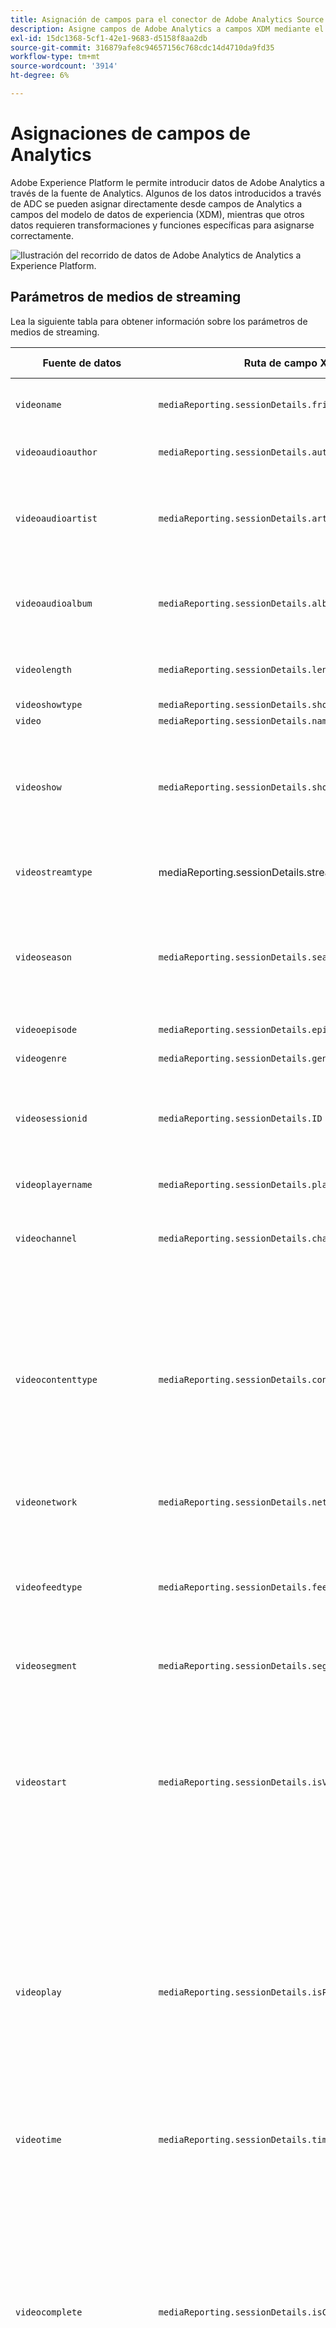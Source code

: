 ```yaml
---
title: Asignación de campos para el conector de Adobe Analytics Source
description: Asigne campos de Adobe Analytics a campos XDM mediante el conector de Source de Analytics.
exl-id: 15dc1368-5cf1-42e1-9683-d5158f8aa2db
source-git-commit: 316879afe8c94657156c768cdc14d4710da9fd35
workflow-type: tm+mt
source-wordcount: '3914'
ht-degree: 6%

---
```


# Asignaciones de campos de Analytics

Adobe Experience Platform le permite introducir datos de Adobe Analytics a través de la fuente de Analytics. Algunos de los datos introducidos a través de ADC se pueden asignar directamente desde campos de Analytics a campos del modelo de datos de experiencia (XDM), mientras que otros datos requieren transformaciones y funciones específicas para asignarse correctamente.

![Ilustración del recorrido de datos de Adobe Analytics de Analytics a Experience Platform.](../images/analytics-data-experience-platform.png)

## Parámetros de medios de streaming

Lea la siguiente tabla para obtener información sobre los parámetros de medios de streaming.

| Fuente de datos | Ruta de campo XDM | Tipo de datos | Descripción |
| --- | --- | --- | --- |
| `videoname` | `mediaReporting.sessionDetails.friendlyName` | cadena | El nombre descriptivo (en lenguaje natural) del vídeo. |
| `videoaudioauthor` | `mediaReporting.sessionDetails.author` | cadena | Nombre del autor de los medios. |
| `videoaudioartist` | `mediaReporting.sessionDetails.artist` | cadena | El nombre del artista del álbum o del grupo que realiza la grabación musical o el vídeo. |
| `videoaudioalbum` | `mediaReporting.sessionDetails.album` | cadena | El nombre del álbum al que pertenece el vídeo o la grabación musical. |
| `videolength` | `mediaReporting.sessionDetails.length ` | entero | Duración o tiempo de ejecución del vídeo. |
| `videoshowtype` | `mediaReporting.sessionDetails.showType` | cadena |
| `video` | `mediaReporting.sessionDetails.name` | cadena | El ID del vídeo. |
| `videoshow` | `mediaReporting.sessionDetails.show` | cadena | El nombre del programa o serie. El nombre del programa o serie solo es necesario si el programa forma parte de una serie. |
| `videostreamtype` | mediaReporting.sessionDetails.streamType | cadena | El tipo de medios de streaming, como &quot;vídeo&quot; o &quot;audio&quot;. |
| `videoseason` | `mediaReporting.sessionDetails.season` | cadena | Número de temporada al que pertenece el programa. Este valor solo es necesario si el programa forma parte de una serie. |
| `videoepisode` | `mediaReporting.sessionDetails.episode` | cadena | El número del episodio. |
| `videogenre` | `mediaReporting.sessionDetails.genreList[]` | cadena[] | El género del vídeo. |
| `videosessionid` | `mediaReporting.sessionDetails.ID` | cadena | Identificador de una instancia de un flujo de contenido único para una reproducción individual. |
| `videoplayername` | `mediaReporting.sessionDetails.playerName ` | cadena | Nombre del reproductor de vídeo. |
| `videochannel` | `mediaReporting.sessionDetails.channel` | cadena | Canal de distribución desde el que se reprodujo el contenido. |
| `videocontenttype` | `mediaReporting.sessionDetails.contentType` | cadena | El tipo de envío de flujo utilizado para el contenido. Se establece automáticamente como &quot;Vídeo&quot; para todas las vistas de vídeo. Los valores recomendados incluyen: VOD, Live, Lineal, UGC, DVOD, Radio, Podcast, Audiobook y Canción. |
| `videonetwork` | `mediaReporting.sessionDetails.network` | cadena | El nombre de la red o del canal. |
| `videofeedtype` | `mediaReporting.sessionDetails.feed` | cadena | El tipo de fuente. Esto puede representar datos reales relacionados con la fuente, como &quot;East HD&quot; o &quot;SD&quot;, o el origen de la fuente, como una dirección URL. |
| `videosegment` | `mediaReporting.sessionDetails.segment` | cadena |
| `videostart` | `mediaReporting.sessionDetails.isViewed` | Booleano | Un valor booleano que indica si el vídeo se ha iniciado o no. Esto ocurre una vez que el usuario selecciona el botón de reproducción y contará incluso si hay anuncios previos a la emisión, almacenamiento en búfer, errores, etc. |
| `videoplay` | `mediaReporting.sessionDetails.isPlayed` | Booleano | Un valor booleano que indica si se ha iniciado el primer fotograma del contenido. Si el usuario lo cierra durante cualquier tiempo de almacenamiento en búfer o de anuncios, el &quot;inicio del contenido&quot; no se calificaría. |
| `videotime` | `mediaReporting.sessionDetails.timePlayed` | entero | Duración (en segundos) de todos los eventos de `type=PLAY` en el contenido principal. |
| `videocomplete` | `mediaReporting.sessionDetails.isCompleted` | Booleano | Un valor booleano que indica si un recurso de medios cronometrados se vio hasta su finalización. Este valor no significa necesariamente que el visualizador haya visto todo el vídeo, ya que este valor no tiene en cuenta que el visualizador pueda saltarse algunas partes. |
| `videototaltime` | `mediaReporting.sessionDetails.totalTimePlayed` | entero | Cantidad total de tiempo que un usuario dedica a un recurso de medios cronometrados específico, incluido el tiempo viendo anuncios. |
| `videouniquetimeplayed` | `mediaReporting.sessionDetails.uniqueTimePlayed` | entero | La suma de los intervalos únicos vistos por un usuario en un recurso de medios cronometrados. En otras palabras, la duración de los intervalos de reproducción vistos varias veces solo se cuenta una vez. |
| `videoaverageminuteaudience` | `mediaReporting.sessionDetails.averageMinuteAudience` | número | El tiempo promedio invertido en contenido para un elemento de medios específico. En otras palabras, el tiempo total invertido en contenido dividido por la duración de todas las sesiones de reproducción. |
| `videoprogress10` | `mediaReporting.sessionDetails.hasProgress10` | Booleano | Un valor booleano que indica si el cabezal de reproducción de un vídeo determinado ha superado el marcador del 10 % de la duración total del vídeo. El marcador se cuenta solo una vez, incluso hacia atrás. Si se salta hacia adelante, los marcadores omitidos no se cuentan. |
| `videoprogress25` | `mediaReporting.sessionDetails.hasProgress25` | Booleano | Un valor booleano que indica si el cabezal de reproducción de un vídeo determinado ha superado el marcador del 25 % de la duración total del vídeo. El marcador se cuenta solo una vez, incluso hacia atrás. Si se salta hacia adelante, los marcadores omitidos no se cuentan. |
| `videoprogress50` | `mediaReporting.sessionDetails.hasProgress50` | Booleano | Un valor booleano que indica si el cabezal de reproducción de un vídeo determinado ha superado el marcador del 50 % de la duración total del vídeo. El marcador se cuenta solo una vez, incluso hacia atrás. Si se salta hacia adelante, los marcadores omitidos no se cuentan. |
| `videoprogress75` | `mediaReporting.sessionDetails.hasProgress75` | Booleano | Un valor booleano que indica si el cabezal de reproducción de un vídeo determinado ha superado el marcador del 75 % de la duración total del vídeo. El marcador se cuenta solo una vez, incluso hacia atrás. Si se salta hacia adelante, los marcadores omitidos no se cuentan. |
| `videoprogress95` | `mediaReporting.sessionDetails.hasProgress95` | Booleano | Un valor booleano que indica si el cabezal de reproducción de un vídeo determinado ha superado el marcador del 95 % de la duración total del vídeo. El marcador se cuenta solo una vez, incluso hacia atrás. Si se salta hacia adelante, los marcadores omitidos no se cuentan. |
| `videopause` | `mediaReporting.sessionDetails.hasPauseImpactedStreams` | Booleano | Un valor booleano que indica si se produjeron una o más pausas durante la reproducción de un solo elemento de medios. |
| `videopausecount` | `mediaReporting.sessionDetails.pauseCount` | entero | El número de periodos de detención que se produjeron durante la reproducción. |
| `videopausetime` | `mediaReporting.sessionDetails.pauseTime` | entero | La duración total (en segundos) durante la cual un usuario pausó la reproducción. |
| `videomvpd` | `mediaReporting.sessionDetails.mvpd` | cadena | Identificador de MVPD proporcionado mediante autenticación de Adobe. |
| `videoauthorized` | `mediaReporting.sessionDetails.authorized` | cadena | Define que el usuario ha sido autorizado mediante la autenticación de Adobe. |
| `videodaypart` | `mediaReporting.sessionDetails.dayPart` | Define la hora del día a la que se emitió o reprodujo el contenido. |
| `videoresume` | `mediaReporting.sessionDetails.hasResume` | Booleano | Valor booleano que marca cada reproducción que se reanudó después de más de 30 minutos de búfer, pausa o bloqueo. |
| `videosegmentviews` | `mediaReporting.sessionDetails.hasSegmentView` | Booleano | Un valor booleano que indica que se ha visto al menos un fotograma. Este fotograma no tiene por qué ser el primero. |
| `videoaudiolabel` | `mediaReporting.sessionDetails.label` | cadena | El nombre de la discográfica. |
| `videoaudiostation` | `mediaReporting.sessionDetails.station` | cadena | La emisora de radio o el nombre en el que se reproduce el audio. |
| `videoaudiopublisher` | `mediaReporting.sessionDetails.publisher` | cadena | Nombre del editor del contenido de audio. |
| `videosecondssincelastcall` | `mediaReporting.sessionDetails.secondsSinceLastCall` | número | Indica la cantidad de tiempo (en segundos) que transcurrió entre la última interacción conocida de un usuario y el momento en que se cerró la sesión. |
| `videoadload` | `mediaReporting.sessionDetails.adLoad` | cadena | El tipo de anuncio cargado según lo definido por su propia representación interna. |

{style="table-layout:auto"}

## Parámetros de Advertising

Lea la siguiente tabla para obtener información sobre los parámetros publicitarios.

| Fuente de datos | Ruta de campo XDM | Tipo de datos | Descripción |
| --- | --- | --- | --- |
| `videoad` | `mediaReporting.advertisingDetails.name` | cadena | El nombre del anuncio. En los informes, &quot;Nombre del anuncio&quot; es la clasificación y &quot;Nombre del anuncio (variable)&quot; es la eVar. |
| `videoadinpod` | `mediaReporting.advertisingDetails.podPosition` | entero | El índice del anuncio dentro del inicio del anuncio principal. Por ejemplo, el primer anuncio tiene el índice 0 y el segundo tiene el índice 1. |
| `videoadlength` | `mediaReporting.advertisingDetails.length` | entero | Duración del anuncio de vídeo, medida en segundos. |
| `videoadplayername` | `mediaReporting.advertisingDetails.playerName` | cadena | Nombre del reproductor utilizado para reproducir el anuncio. |
| `videoadpod` | `mediaReporting.advertisingPodDetails.ID` | cadena | El ID de la pausa publicitaria. |
| `videoadname` | `mediaReporting.advertisingDetails.friendlyName` | cadena | El nombre descriptivo (en lenguaje natural) de la pausa publicitaria. |
| `videoadadvertiser` | `mediaReporting.advertisingDetails.advertiser` | cadena | La compañía o marca cuyo producto aparece en el anuncio. |
| `videoadcampaign` | `mediaReporting.advertisingDetails.campaignID` | cadena | El ID de la campaña de publicidad. |
| `videoadstart` | `mediaReporting.advertisingDetails.isStarted` | Booleano | Un valor booleano que indica si el anuncio se ha iniciado o no. |
| `videoadcomplete` | `mediaReporting.advertisingDetails.isCompleted` | Booleano | Un valor booleano que indica si el objeto se ha completado o no. |
| `videoadtime` | `mediaReporting.advertisingDetails.timePlayed` | entero | Cantidad total de tiempo, en segundos, que se emplea para ver el anuncio. |

{style="table-layout:auto"}

## Parámetros de capítulo

Lea la siguiente tabla para obtener información sobre los parámetros del capítulo.

| Fuente de datos | Ruta de campo XDM | Tipo de datos | Descripción |
| --- | --- | --- | --- |
| `videochapter` | `mediaReporting.chapterDetails.ID` | cadena | El ID del capítulo generado automáticamente. |
| `videochapterstart` | `mediaReporting.chapterDetails.isStarted` | Booleano | Un valor booleano que indica si el capítulo se ha iniciado o no. |
| `videochaptercomplete` | `mediaReporting.chapterDetails.isCompleted` | Booleano | Un valor booleano que indica si el capítulo se ha completado o no. |
| `videochaptertime` | `mediaReporting.chapterDetails.timePlayed` | entero | El tiempo, medido en segundos, empleado en el capítulo. |

{style="table-layout:auto"}

## Parámetros de estado del reproductor

Lea la siguiente tabla para obtener información sobre los parámetros de estado del reproductor.

| Fuente de datos | Ruta de campo XDM | Tipo de datos | Descripción |
| --- | --- | --- | --- |
| `videostatefullscreen` | `mediaReporting.states[].isSet` | Booleano | Un valor booleano que indica si el estado del vídeo está configurado o no en pantalla completa. |
| `videostatefullscreencount` | `mediaReporting.states[].count` | entero | El número de veces que se estableció un estado de vídeo en pantalla completa. |
| `videostatefullscreentime` | `mediaReporting.states[].time` | entero | Duración total de cuando el estado del vídeo se estableció en pantalla completa. |
| `videostateclosedcaptioning` | `mediaReporting.states[].isSet` | Booleano | Un valor booleano que indica si están habilitados o no los subtítulos. |
| `videostateclosedcaptioningcount` | `mediaReporting.states[].count` | entero | La cantidad de veces que se habilitaron los subtítulos. |
| `videostateclosedcaptioningtime` | `mediaReporting.states[].time` | entero | Duración total de cuando se habilitaron los subtítulos. |
| `videostatemute` | `mediaReporting.states[].isSet` | Booleano | Un valor booleano que indica si el estado del vídeo se estableció en silencio o no. |
| `videostatemutecount` | `mediaReporting.states[].count` | entero | El número de veces que se silenció un vídeo. |
| `videostatemutetime` | `mediaReporting.states[].time` | entero | Duración total del vídeo en silencio. |
| `videostatepictureinpicture` | `mediaReporting.states[].isSet` | Booleano | Un valor booleano que indica si está habilitado o no el modo imagen en imagen. |
| `videostatepictureinpicturecount` | `mediaReporting.states[].count` | entero | La cantidad de veces que está habilitado el modo imagen en imagen. |
| `videostatepictureinpicturetime` | `mediaReporting.states[].time` | entero | Duración total de la activación del modo imagen en imagen. |
| `videostateinfocus` | `mediaReporting.states[].isSet` | Booleano | Un valor booleano que indica si el modo enfocado está habilitado o no |
| `videostateinfocuscount` | `mediaReporting.states[].count` | entero | La cantidad de veces que se habilitó el modo de imagen en pantalla. |
| `videostateinfocustime` | `mediaReporting.states[].time` | entero | Duración total de cuando se habilitó el modo de enfoque. |

{style="table-layout:auto"}

## Parámetros de calidad

Lea la siguiente tabla para obtener información sobre los parámetros de calidad.

| Fuente de datos | Ruta de campo XDM | Tipo de datos | Descripción |
| --- | --- | --- | --- |
| `videoqoebitrateaverage` | `mediaReporting.qoeDataDetails.bitrateAverage` | número | Velocidad de bits media (en kbps, total). Esta métrica se calcula como una media ponderada de todos los valores de velocidad de bits relacionados con la duración de reproducción que se dan durante una sesión de reproducción. |
| `videoqoebitratechange` | `mediaReporting.qoeDataDetails.hasBitrateChangeImpactedStreams` | Booleano | Un valor booleano que indica el número de flujos en los que se produjeron cambios en la velocidad de bits. Esta métrica se define como verdadera solo si tuvo lugar al menos un cambio en la velocidad de bits durante una sesión de reproducción. |
| `videoqoebitratechangecountevar` | `mediaReporting.qoeDataDetails.bitrateChangeCount` | entero |
| `videoqoebitrateaverageevar` | `mediaReporting.qoeDataDetails.bitrateAverageBucket` | cadena | El número de cambios de velocidad de bits. Este valor se calcula como una suma de todos los eventos de cambio de velocidad de bits que se producen durante una sesión de reproducción. |
| `videoqoetimetostartevar` | `mediaReporting.qoeDataDetails.timeToStart` | entero | Duración, medida en segundos, que transcurrió entre la carga y el inicio del vídeo. |
| `videoqoedroppedframes` | `mediaReporting.qoeDataDetails.hasDroppedFrameImpactedStreams` | Booleano | Un valor booleano que indica el número de flujos en los que se perdieron fotogramas. Esta métrica se define como &quot;true&quot; solo si se perdió al menos un fotograma durante una sesión de reproducción. |
| `videoqoedroppedframecountevar` | `mediaReporting.qoeDataDetails.droppedFrames` | entero | El número de fotogramas descartados durante la reproducción del contenido principal. |
| `videoqoebuffercountevar` | `mediaReporting.qoeDataDetails.bufferCount` | entero | Número de eventos de búfer. Esta métrica se calcula como un recuento de los diferentes estados del búfer que se produjeron durante una sesión de reproducción. Es la cantidad de veces que el reproductor entra en estado de búfer desde otros estados, como reproducción o pausa. |
| `videoqoebuffertimeevar` | `mediaReporting.qoeDataDetails.bufferTime` | entero | Cantidad total de tiempo, medido en segundos, que se dedica al almacenamiento en búfer. Este valor se calcula como una suma de todas las duraciones de eventos de búfer que se produjeron durante una sesión de reproducción. |
| `videoqoebuffer` | `mediaReporting.qoeDataDetails.hasBufferImpactedStreams` | Booleano | Un valor booleano que indica el número de flujos afectados por el almacenamiento en búfer. Esta métrica se define como verdadera solo si tuvo lugar al menos un evento de búfer durante una sesión de reproducción. |
| `videoqoeerror` | `mediaReporting.qoeDataDetails.hasErrorImpactedStreams` | Booleano | Un valor booleano que indica el número de flujos en los que se produjo un evento de error. Por ejemplo, si se llamó a trackError durante la sesión de reproducción y se generó una llamada de latido type=error. Esta métrica se define como verdadera solo si tuvo lugar al menos un error durante la reproducción. |
| `videoerrorcountevar` | `mediaReporting.qoeDataDetails.errorCount` | entero | El número de errores que se produjeron. Este valor se calcula como una suma de todos los eventos de error que se produjeron durante una sesión de reproducción. |
| `videoqoeplayersdkerrors` | `mediaReporting.qoeDataDetails.playerSdkErrors` | matriz de cadena | ID de error únicos generados por el SDK del reproductor. Debe proporcionar los códigos de error o los ID en el momento de la implementación mediante las API de error proporcionadas. |
| `videoqoeextneralerrors` | `mediaReporting.qoeDataDetails.externalErrors` | matriz de cadena | Los ID de error únicos de cualquier fuente externa, como errores de CDN. Debe proporcionar los códigos de error o los ID en el momento de la implementación mediante las API de error proporcionadas. |
| `videoqoedropbeforestart` | `mediaReporting.qoeDataDetails.isDroppedBeforeStart` | Booleano | ID de error únicos generados por Media SDK durante la reproducción. |

{style="table-layout:auto"}

## Campos obsoletos

Lea esta sección para obtener información sobre los campos de asignación de Analytics obsoletos.

### Campos de asignación directa

+++Seleccione esta opción para ver una tabla de campos de asignación directa obsoletos

| Fuente de datos | Campo XDM | Tipo de XDM | Descripción |
| --- | --- | --- | --- |
| `m_evar1`<br/>`[...]`<br/>`m_evar250` | `_experience.analytics.customDimensions.`<br/>`eVars.eVar1`<br/>`[...]`<br/>`_experience.analytics.customDimensions.`<br/>`eVars.eVar250` | cadena | eVars de Analytics personalizadas. Cada organización puede utilizar eVars de forma diferente. |
| `m_prop1`<br/>`[...]`<br/>`m_prop75` | `_experience.analytics.customDimensions.`<br/>`props.prop1`<br/>`[...]`<br/>`_experience.analytics.customDimensions.`<br/>`props.prop75` | cadena | Propiedades personalizadas de Analytics. Cada organización puede utilizar props de forma diferente. |
| `m_browser` | `_experience.analytics.environment.`<br/>`browserID` | entero | El ID de número del explorador. |
| `m_browser_height` | `environment.browserDetails.viewportHeight` | entero | Altura del explorador, en píxeles. |
| `m_browser_width` | `environment.browserDetails.viewportWidth` | entero | Anchura del explorador, en píxeles. |
| `m_campaign` | `marketing.trackingCode` | cadena | La variable utilizada en la dimensión Código de seguimiento. |
| `m_channel` | `web.webPageDetails.siteSection` | cadena | La variable utilizada en la dimensión Secciones del sitio. |
| `m_domain` | `environment.domain` | cadena | La variable utilizada en la dimensión Dominio. Se basa en el proveedor de servicios de Internet (ISP) del usuario. |
| `m_geo_city` | `placeContext.geo.city` | cadena | El nombre de la ciudad de la visita. Se basa en la dirección IP de la visita. |
| `m_geo_dma` | `placeContext.geo.dmaID` | entero | El ID numérico del área demográfica de la visita. Se basa en la dirección IP de la visita. |
| `m_geo_region` | `placeContext.geo.stateProvince` | cadena | El nombre del estado o la región de la visita. Se basa en la dirección IP de la visita. |
| `m_geo_zip` | `placeContext.geo.postalCode` | cadena | El código postal de la visita. Se basa en la dirección IP de la visita. |
| `m_keywords` | `search.keywords` | cadena | La variable utilizada en la dimensión Palabra clave. |
| `m_os` | `_experience.analytics.environment.`<br/>`operatingSystemID` | entero | ID numérica que representa el sistema operativo del visitante. Se basa en la columna user_agent. |
| `m_page_url` | `web.webPageDetails.URL` | cadena | La URL de la visita individual a la página. |
| `m_pagename` | `web.webPageDetails.pageViews.value` | cadena | Es igual a 1 en visitas que tienen un nombre de página. Esto es similar a la métrica Vistas de página de Adobe Analytics. |
| `m_referrer` | `web.webReferrer.URL` | cadena | Dirección URL de la página anterior. |
| `m_search_page_num` | `search.pageDepth` | entero | Lo utiliza la dimensión Rango de todas las páginas de búsqueda. Indica en qué página de resultados de búsqueda apareció su sitio antes de que el usuario hiciera clic para acceder a su sitio. |
| `m_state` | `_experience.analytics.customDimensions.`<br/>`stateProvince` | cadena | Variable de estado. |
| `m_user_server` | `web.webPageDetails.server` | cadena | Variable utilizada en la dimensión Servidor. |
| `m_zip` | `_experience.analytics.customDimensions.`<br/>`postalCode` | cadena | Variable utilizada para rellenar la dimensión Código postal. |
| `accept_language` | `environment.browserDetails.acceptLanguage` | cadena | Enumera todos los idiomas aceptados, tal como se indica en la cabecera Accept-Language-HTTP. |
| `homepage` | `web.webPageDetails.isHomePage` | Booleano | Ya no se utiliza. Se indica si la dirección URL actual es la página principal del explorador. |
| `ipv6` | `environment.ipV6` | cadena |
| `j_jscript` | `environment.browserDetails.javaScriptVersion` | cadena | La versión de JavaScript admitida por el explorador. |
| `user_agent` | `environment.browserDetails.userAgent` | cadena | La cadena del agente de usuario enviada en el encabezado HTTP. |
| `mobileappid` | `application.name` | cadena | El id. de la aplicación móvil, almacenado en el siguiente formato: `[AppName][BundleVersion]`. |
| `mobiledevice` | `device.model` | cadena | Nombre del dispositivo móvil. En iOS, se almacena como una cadena de 2 dígitos separados por comas. El primer número representa la generación del dispositivo y el segundo número representa la familia del dispositivo. |
| `pointofinterest` | `placeContext.POIinteraction.POIDetail.`<br/>`name` | cadena | Utilizado por Mobile Services. Representa el punto de interés. |
| `pointofinterestdistance` | `placeContext.POIinteraction.POIDetail.`<br/>`geoInteractionDetails.distanceToCenter` | número | Utilizado por Mobile Services. Representa la distancia del punto de interés. |
| `mobileplaceaccuracy` | `placeContext.POIinteraction.POIDetail.`<br/>`geoInteractionDetails.deviceGeoAccuracy` | número | Recopilado desde la variable de datos de contexto a.loc.acc. Indica la precisión del GPS en metros en el momento de la recogida. |
| `mobileplacecategory` | `placeContext.POIinteraction.POIDetail.`<br/>`category` | cadena | Recopilado desde la variable de datos de contexto a.loc.category. Describe la categoría de un lugar específico. |
| `mobileplaceid` | `placeContext.POIinteraction.POIDetail.`<br/>`POIID` | cadena | Recopilado desde la variable de datos de contexto a.loc.id. Identificador de un punto de interés determinado. |
| `videoadpod` | `advertising.adAssetViewDetails.adBreak._id` | cadena | |
| `mobilebeaconmajor` | `placeContext.POIinteraction.POIDetail.`<br/>`beaconInteractionDetails.beaconMajor` | número | Señalización principal de Mobile Services. |
| `mobilebeaconminor` | `placeContext.POIinteraction.POIDetail.`<br/>`beaconInteractionDetails.beaconMinor` | número | Señalización menor de Mobile Services. |
| `mobilebeaconuuid` | `placeContext.POIinteraction.POIDetail.`<br/>`beaconInteractionDetails.proximityUUID` | cadena | UUID de señalización de Mobile Services. |
| `mobileinstalls` | `application.firstLaunches` | Objeto | Se activa la primera vez que se ejecuta después de la instalación o reinstalación | {id (cadena), value (número)} |
| `mobileupgrades` | `application.upgrades` | Objeto | Notifica el número de actualizaciones de aplicaciones. Los déclencheur se ejecutan por primera vez después de la actualización o cada vez que cambia el número de versión. | {id (cadena), value (número)} |
| `mobilelaunches` | `application.launches` | Objeto | El número de veces que se ha iniciado la aplicación. | {id (cadena), value (número)} |
| `mobilecrashes` | `application.crashes` | Objeto |  | {id (cadena), value (número)} |
| `mobilemessageclicks` | `directMarketing.clicks` | Objeto |  | {id (cadena), value (número)} |
| `mobileplaceentry` | `placeContext.POIinteraction.poiEntries` | Objeto | | {id (cadena), value (número)} |
| `mobileplaceexit` | `placeContext.POIinteraction.poiExits` | Objeto | | {id (cadena), value (número)} |
| `videoqoetimetostart` | `media.mediaTimed.primaryAssetViewDetails.`<br/>`qoe.timeToStart` | Objeto | Hora de inicio de la calidad de vídeo. | {id (cadena), value (número)} |
| `videoqoedropbeforestart` | `media.mediaTimed.dropBeforeStarts` | Objeto | | {id (cadena), value (número)} |
| `videoqoebuffercount` | `media.mediaTimed.primaryAssetViewDetails.`<br/>`qoe.buffers` | Objeto | Recuento de búfer de calidad de vídeo | {id (cadena), value (número)} |
| `videoqoebuffertime` | `media.mediaTimed.primaryAssetViewDetails.`<br/>`qoe.bufferTime` | Objeto | Tiempo de búfer de calidad de vídeo | {id (cadena), value (número)} |
| `videoqoebitratechangecount` | `media.mediaTimed.primaryAssetViewDetails.`<br/>`qoe.bitrateChanges` | Objeto | Recuento de cambios de calidad de vídeo | {id (cadena), value (número)} |
| `videoqoebitrateaverage` | `media.mediaTimed.primaryAssetViewDetails.`<br/>`qoe.bitrateAverage` | Objeto | Velocidad de bits promedio de calidad de vídeo | {id (cadena), value (número)} |
| `videoqoeerrorcount` | `media.mediaTimed.primaryAssetViewDetails.`<br/>`qoe.errors` | Objeto | Recuento de errores de calidad de vídeo | {id (cadena), value (número)} |
| `videoqoedroppedframecount` | `media.mediaTimed.primaryAssetViewDetails.`<br/>`qoe.droppedFrames` | Objeto | | {id (cadena), value (número)} |

{style="table-layout:auto"}

+++

## Campos de asignación generados

Los campos seleccionados procedentes de ADC deben transformarse, lo que requiere que la lógica más allá de una copia directa de Adobe Analytics se genere en XDM.

+++Seleccione para ver una tabla de campos de asignación generados en desuso

| Fuente de datos | Campo XDM | Tipo de XDM | Descripción |
| --- | --- | --- | --- |
| `m_prop1`<br/>`[...]`<br/>`m_prop75` | `_experience.analytics.customDimensions`<br/>`.listprops.prop1`<br/>`[...]`<br/>`_experience.analytics.customDimensions.`<br/>`listprops.prop75` | Objeto | Propiedades personalizadas de Analytics, configuradas para ser props de lista. Contiene una lista delimitada de valores. | {} |
| `m_hier1`<br/>`[...]`<br/>`m_hier5` | `_experience.analytics.customDimensions.`<br/>`hierarchies.hier1`<br/>`[...]`<br/>`_experience.analytics.customDimensions.`<br/>`hierarchies.hier5` | Objeto | Utilizado por variables de jerarquía. Contiene una lista delimitada de valores. | {values (array), delimiter (string)} |
| `m_mvvar1`<br/>`[...]`<br/>`m_mvvar3` | `_experience.analytics.customDimensions.`<br/>`lists.list1.list[]`<br/>`[...]`<br/>`_experience.analytics.customDimensions.`<br/>`lists.list3.list[]` | matriz | Variables de lista personalizadas de Analytics. Contiene una lista delimitada de valores. | {value (string), key (string)} |
| `m_color` | `device.colorDepth` | entero | El ID de profundidad de color, que se basa en el valor de la columna c_color. |
| `m_cookies` | `environment.browserDetails.cookiesEnabled` | Booleano | Variable utilizada en la dimensión Compatibilidad con cookies. |
| `m_event_list` | `commerce.purchases`,<br/>`commerce.productViews`,<br/>`commerce.productListOpens`,<br/>`commerce.checkouts`,<br/>`commerce.productListAdds`,<br/>`commerce.productListRemovals`,<br/>`commerce.productListViews` | Objeto | Eventos de comercio estándar activados en la visita. | {id (cadena), value (número)} |
| `m_event_list` | `_experience.analytics.event1to100.event1`<br/>`[...]`<br/>`_experience.analytics.event901to1000.event1000` | Objeto | Eventos personalizados activados en la visita. | {id (objeto), value (objeto)} |
| `m_geo_country` | `placeContext.geo.countryCode` | cadena | Abreviatura del país del que provino la visita basada en la dirección IP. |
| `m_geo_latitude` | `placeContext.geo._schema.latitude` | número | |
| `m_geo_longitude` | `placeContext.geo._schema.longitude` | número | |
| `m_java_enabled` | `environment.browserDetails.javaEnabled` | Booleano | Un indicador que indica si Java™ está habilitado. |
| `m_latitude` | `placeContext.geo._schema.latitude` | número | |
| `m_longitude` | `placeContext.geo._schema.longitude` | número | |
| `m_page_event_var1` | `web.webInteraction.URL` | cadena | Variable que solo se utiliza en las solicitudes de imagen de seguimiento de vínculos. Esta variable contiene la dirección URL del vínculo de descarga, de salida o personalizado en el que se hizo clic. |
| `m_page_event_var2` | `web.webInteraction.name` | cadena | Variable que solo se utiliza en las solicitudes de imagen de seguimiento de vínculos. Muestra el nombre personalizado del vínculo, si se especifica. |
| `m_page_type` | `web.webPageDetails.isErrorPage` | Booleano | Variable que se utiliza para rellenar la dimensión Páginas no encontradas. Esta variable debe estar vacía o debe contener &quot;ErrorPage&quot;. |
| `m_pagename_no_url` | `web.webPageDetails.name` | número | El nombre de la página (si está configurado). Si no se especifica ninguna página, este valor se deja vacío. |
| `m_paid_search` | `search.isPaid` | Booleano | Un indicador que se establece si la visita coincide con la detección de búsquedas de pago. |
| `m_product_list` | `productListItems[].items` | matriz | La lista de productos, tal como se transmite mediante la variable products. | {SKU (cadena), cantidad (entero), priceTotal (número)} |
| `m_ref_type` | `web.webReferrer.type` | cadena | ID numérica que representa el tipo de referente de la visita.<br/>`1`: Dentro del sitio<br/>`2`: Otros sitios web<br/>`3`: Motores de búsqueda<br/>`4`: Disco duro<br/>`5`: USENET<br/>`6`: Escritos o marcadores (sin referente)<br/>`7`: correo electrónico<br/>`8`: Sin JavaScript<br/>`9`: Redes sociales |
| `m_search_engine` | `search.searchEngine` | cadena | El ID numérico que representa el motor de búsqueda que refirió al visitante a su sitio. |
| `post_currency` | `commerce.order.currencyCode` | cadena | El código de moneda que se utilizó durante la transacción. |
| `post_cust_hit_time_gmt` | `timestamp` | cadena | Esto solo se utiliza en conjuntos de datos con marca de tiempo habilitada. Es la marca de tiempo que se envía con la visita en función de la hora de UNIX®. |
| `post_cust_visid` | `identityMap` | objeto | El ID de visitante de cliente. |
| `post_cust_visid` | `endUserIDs._experience.aacustomid.primary` | Booleano | El ID de visitante de cliente. |
| `post_cust_visid` | `endUserIDs._experience.aacustomid.namespace.code` | cadena | El ID de visitante de cliente. |
| `post_visid_high` + `visid_low` | `identityMap` | objeto | Un identificador único de una visita. |
| `post_visid_high` + `visid_low` | `endUserIDs._experience.aaid.id` | cadena | Un identificador único de una visita. |
| `post_visid_high` | `endUserIDs._experience.aaid.primary` | Booleano | Se usa con `visid_low` para identificar una visita de forma exclusiva. |
| `post_visid_high` | `endUserIDs._experience.aaid.namespace.code` | cadena | Se usa con `visid_low` para identificar una visita de forma exclusiva. |
| `post_visid_low` | `identityMap` | objeto | Se utiliza con visid_high para identificar una visita de forma exclusiva. |
| `hit_time_gmt` | `receivedTimestamp` | cadena | La marca de tiempo de la visita basada en la hora de UNIX®. |
| `hitid_high` + `hitid_low` | `_id` | cadena | Un identificador único para identificar una visita. |
| `hitid_low` | `_id` | cadena | Se utiliza con hitid_high para identificar una visita de forma exclusiva. |
| `ip` | `environment.ipV4` | cadena | La dirección IP, basada en el encabezado HTTP de la solicitud de imagen. |
| `j_jscript` | `environment.browserDetails.javaScriptEnabled` | Booleano | La versión de JavaScript utilizada. |
| `mcvisid_high` + `mcvisid_low` | identityMap | objeto | El ID de visitante de Experience Cloud. |
| `mcvisid_high` + `mcvisid_low` | endUserID._experience.mcid.id | cadena | El Experience Cloud ID (ECID) también se conoce como MCID y a veces se utiliza en áreas de nombres. |
| `mcvisid_high` | `endUserIDs._experience.mcid.primary` | Booleano | El Experience Cloud ID (ECID) también se conoce como MCID y a veces se utiliza en áreas de nombres. |
| `mcvisid_high` | `endUserIDs._experience.mcid.namespace.code` | cadena | El Experience Cloud ID (ECID) también se conoce como MCID y a veces se utiliza en áreas de nombres. |
| `mcvisid_low` | `identityMap` | objeto | El ID de visitante de Experience Cloud. |
| `sdid_high` + `sdid_low` | `_experience.target.supplementalDataID` | cadena | ID de vinculación de visita. El campo de análisis sdid_high y sdid_low es el ID de datos suplementario que se utiliza para unir dos (o más) visitas entrantes. |
| `mobilebeaconproximity` | `placeContext.POIinteraction.POIDetail.`<br/>`beaconInteractionDetails.proximity` | cadena | Proximidad de señalización de Mobile Services. |

{style="table-layout:auto"}

+++

## Campos de asignación dividida

Estos campos tienen un solo origen, pero se asignan a **varias** ubicaciones XDM.

+++Seleccione esta opción para ver una tabla de campos de asignación dividida obsoletos

| Fuente de datos | Campo XDM | Tipo de XDM | Descripción |
| --- | --- | --- | --- |
| `s_resolution` | `device.screenWidth`,<br/>`device.screenHeight` | entero | ID numérica que representa la resolución del monitor. |
| `mobileosversion` | `environment.operatingSystem`,<br/>`environment.operatingSystemVersion` | cadena | Versión del sistema operativo móvil. |

{style="table-layout:auto"}

+++

## Campos de asignación avanzados

Los campos seleccionados (conocidos como &quot;valores posteriores&quot;) contienen datos después de que Adobe haya ajustado sus valores mediante Reglas de procesamiento, Reglas de VISTA y Tablas de búsqueda. La mayoría de los valores de publicación tienen un homólogo preprocesado.

El conector de origen de Analytics envía datos preprocesados a un conjunto de datos en Experience Platform. Puede transformar estos datos en su homólogo posprocesado mediante transformaciones. Para obtener más información sobre cómo realizar estas transformaciones mediante el servicio de consultas, consulte [Funciones definidas por Adobe](/help/query-service/sql/adobe-defined-functions.md) en la guía del usuario del servicio de consultas.

Para obtener más información sobre cómo realizar estas transformaciones mediante el servicio de consultas, consulte [Funciones definidas por Adobe](/help/query-service/sql/adobe-defined-functions.md) en la guía del usuario del servicio de consultas.

+++Seleccione para ver una tabla de campos de asignación avanzados obsoletos

| Fuente de datos | Campo XDM | Tipo de XDM | Descripción |
| — | — | — | — ||
| `post_evar1`<br/>`[...]`<br/>`post_evar250` | `_experience.analytics.customDimensions.`<br/>`eVars.eVar1`<br/>`[...]`<br/>`_experience.analytics.customDimensions.`<br/>`eVars.eVar250` | cadena | eVars de Analytics personalizadas. Cada organización puede utilizar eVars de forma diferente. |
| `post_prop1`<br/>`[...]`<br/>`post_prop75` | `_experience.analytics.customDimensions.`<br/>`props.prop1`<br/>`[...]`<br/>`_experience.analytics.customDimensions.`<br/>`props.prop75` | cadena | Propiedades personalizadas de Analytics. Cada organización puede utilizar props de forma diferente. |
| `post_browser_height` | `environment.browserDetails.viewportHeight` | entero | Altura del explorador, en píxeles. |
| `post_browser_width` | `environment.browserDetails.viewportWidth` | entero | Anchura del explorador, en píxeles. |
| `post_campaign` | `marketing.trackingCode` | cadena | La variable utilizada en la dimensión Código de seguimiento. |
| `post_channel` | `web.webPageDetails.siteSection` | cadena | La variable utilizada en la dimensión Secciones del sitio. |
| `post_cust_visid` | `endUserIDs._experience.aacustomid.id` | cadena | El ID de visitante personalizado, si está establecido. |
| `post_first_hit_page_url` | `_experience.analytics.endUser.`<br/>`firstWeb.webPageDetails.URL` | cadena | La URL de la primera página a la que llega el visitante. |
| `post_first_hit_pagename` | `_experience.analytics.endUser.`<br/>`firstWeb.webPageDetails.name` | cadena | Variable utilizada en la dimensión Página de entrada original. El nombre de página de la página de entrada del visitante. |
| `post_keywords` | `search.keywords` | cadena | Las palabras clave que se recopilaron para la visita. |
| `post_page_url` | `web.webPageDetails.URL` | cadena | La URL de la visita individual a la página. |
| `post_pagename` | `web.webPageDetails.pageViews.value` | cadena | Es igual a 1 en visitas que tienen un nombre de página. Esto es similar a la métrica Vistas de página de Adobe Analytics. |
| `post_purchaseid` | `commerce.order.purchaseID` | cadena | Variable que se utiliza para identificar compras de forma exclusiva. |
| `post_referrer` | `web.webReferrer.URL` | cadena | Dirección URL de la página anterior. |
| `post_state` | `_experience.analytics.customDimensions.`<br/>`stateProvince` | cadena |  Variable de estado. |
| `post_user_server` | `web.webPageDetails.server` | cadena | Variable utilizada en la dimensión Servidor. |
| `post_zip` | `_experience.analytics.customDimensions.`<br/>`postalCode` | cadena | Variable utilizada para rellenar la dimensión Código postal. |
| `browser` | `_experience.analytics.environment.`<br/>`browserID` | entero | El ID numérico del explorador. |
| `domain` | `environment.domain` | cadena | La variable utilizada en la dimensión Dominio. Se basa en el proveedor de servicios de Internet (ISP) del usuario. |
| `first_hit_referrer` | `_experience.analytics.endUser.`<br/>`firstWeb.webReferrer.URL` | cadena | La primera URL de referencia del visitante. |
| `geo_city` | `placeContext.geo.city` | cadena | El nombre de la ciudad de la visita. Se basa en la dirección IP de la visita. |
| `geo_dma` | `placeContext.geo.dmaID` | entero | El ID numérico del área demográfica de la visita. Se basa en la dirección IP de la visita. |
| `geo_region` | `placeContext.geo.stateProvince` | cadena | El nombre del estado o la región de la visita. Se basa en la dirección IP de la visita. |
| `geo_zip` | `placeContext.geo.postalCode` | cadena | El código postal de la visita. Se basa en la dirección IP de la visita. |
| `os` | `_experience.analytics.environment.`<br/>`operatingSystemID` | entero | ID numérica que representa el sistema operativo del visitante. Se basa en la columna user_agent. |
| `search_page_num` | `search.pageDepth` | entero | Esta variable la utiliza la dimensión Clasificación de todas las páginas de búsqueda e indica en qué página de resultados de búsqueda se encuentra el sitio | apareció en antes de que el usuario hiciera clic en el sitio. |
| `visit_keywords` | `_experience.analytics.session.`<br/>`search.keywords` | cadena | Variable utilizada en la dimensión Palabras clave de búsqueda. |
| `visit_num` | `_experience.analytics.session.`<br/>`num` | entero | Variable utilizada en la dimensión Número de visita. Comienza en 1 y aumenta cada vez que se inicia una nueva visita (por usuario). |
| `visit_page_num` | `_experience.analytics.session.`<br/>`depth` | entero | Variable utilizada en la dimensión Profundidad de visita. Este valor aumenta en 1 por cada visita que genera el usuario y se restablece después de cada visita. |
| `visit_referrer` | `_experience.analytics.session.`<br/>`web.webReferrer.URL` | cadena | El primer referente de la visita. |
| `visit_search_page_num` | `_experience.analytics.session.`<br/>`search.pageDepth` | entero | El primer nombre de página de la visita. |
| `post_prop1`<br/>`[...]`<br/>`post_prop75` | `_experience.analytics.customDimensions.`<br/>`listprops.prop1`<br/>`[...]`<br/>`_experience.analytics.customDimensions.`<br/>`listprops.prop75` | Objeto | Propiedades personalizadas de Analytics, configuradas para ser props de lista. Contiene una lista delimitada de valores. |
| `post_hier1`<br/>`[...]`<br/>`post_hier5` | `_experience.analytics.customDimensions.`<br/>`hierarchies.hier1`<br/>`[...]`<br/>`_experience.analytics.customDimensions.`<br/>`hierarchies.hier5` | Objeto | Lo utilizan las variables de jerarquía y contiene una lista delimitada de valores. | {values (array), delimiter (string)} |
| `post_mvvar1`<br/>`[...]`<br/>`post_mvvar3` | `_experience.analytics.customDimensions.`<br/>`lists.list1.list[]`<br/>`[...]`<br/>`_experience.analytics.customDimensions.`<br/>`lists.list3.list[]` | matriz | Una lista de valores de variables. Contiene una lista delimitada de valores personalizados, según la implementación. | {value (string), key (string)} |
| `post_cookies` | `environment.browserDetails.cookiesEnabled` | booleano | Variable utilizada en la dimensión Compatibilidad con cookies. |
| `post_event_list` | `commerce.purchases`,<br/>`commerce.productViews`,<br/>`commerce.productListOpens`,<br/>`commerce.checkouts`,<br/>`commerce.productListAdds`,<br/>`commerce.productListRemovals`,<br/>`commerce.productListViews` | Objeto | Eventos de comercio estándar activados en la visita. | {id (cadena), value (número)} |
| `post_event_list` | `_experience.analytics.event1to100.event1`<br/>`[...]`<br/>`_experience.analytics.event901to1000.event1000` | Objeto | Eventos personalizados activados en la visita.| {id (objeto), value (objeto)} |
| `post_java_enabled` | `environment.browserDetails.javaEnabled` | booleano | Un indicador que indica si Java™ está habilitado. |
| `post_latitude` | `placeContext.geo._schema.latitude` | número |   |
| `post_longitude` | `placeContext.geo._schema.longitude` | número |   |
| `post_page_event` | `web.webInteraction.type` | cadena | El tipo de visita que se envía en la solicitud de imagen (visita estándar, vínculo de descarga, vínculo de salida o vínculo personalizado en el que se hace clic). |
| `post_page_event` | `web.webInteraction.linkClicks.value` | número | Es igual a 1 si la visita es un clic en vínculo. Esto es similar a la métrica Eventos de página de Adobe Analytics. |
| `post_page_event_var1` | `web.webInteraction.URL` | cadena | Esta variable solo se utiliza en solicitudes de imagen de seguimiento de vínculos. Es la dirección URL del vínculo de descarga, de salida o personalizado en el que se hizo clic. |
| `post_page_event_var2` | `web.webInteraction.name` | cadena | Esta variable solo se utiliza en solicitudes de imagen de seguimiento de vínculos. Es el nombre personalizado del vínculo. |
| `post_page_type` | `web.webPageDetails.isErrorPage` | booleano | Se utiliza para rellenar la dimensión Páginas no encontradas. Esta variable debe estar vacía o debe contener &quot;ErrorPage&quot; |
| `post_pagename_no_url` | `web.webPageDetails.name` | número | El nombre de la página (si está configurado). Si no se especifica ninguna página, este valor se deja vacío. |
| `post_product_list` | `productListItems[].items` | matriz | La lista de productos, tal como se transmite mediante la variable products. | {SKU (cadena), cantidad (entero), priceTotal (número)} |
| `post_search_engine` | `search.searchEngine` | cadena | El ID numérico que representa el motor de búsqueda que refirió al visitante a su sitio. |
| `mvvar1_instances` | `.list.items[]` | Objeto | Lista de valores de variables. Contiene una lista delimitada de valores personalizados, según la implementación. |
| `mvvar2_instances` | `.list.items[]` | Objeto | Lista de valores de variables. Contiene una lista delimitada de valores personalizados, según la implementación. |
| `mvvar3_instances` | `.list.items[]` | Objeto | Lista de valores de variables. Contiene una lista delimitada de valores personalizados, según la implementación. |
| `color` | `device.colorDepth` | entero | ID de profundidad de color, basada en el valor de la columna c_color. |
| `first_hit_ref_type` | `_experience.analytics.endUser.`<br/>`firstWeb.webReferrer.type` | cadena | El ID numérico, que representa el tipo de referente del primer referente del visitante. |
| `first_hit_time_gmt` | `_experience.analytics.endUser.`<br/>`firstTimestamp` | entero | Marca de tiempo de la primera visita del visitante en tiempo UNIX®. |
| `geo_country` | `placeContext.geo.countryCode` | cadena | Abreviatura del país del que provino la visita basada en la dirección IP. |
| `geo_latitude` | `placeContext.geo._schema.latitude` | número |  |
| `geo_longitude` | `placeContext.geo._schema.longitude` | número |  |
| `paid_search` | `search.isPaid` | booleano | Un indicador que se establece si la visita coincide con la detección de búsquedas de pago. |
| `ref_type` | `web.webReferrer.type` | cadena | ID numérica que representa el tipo de referente de la visita. |
| `visit_paid_search` | `_experience.analytics.session.`<br/>`search.isPaid` | booleano | Un indicador (1=de pago, 0=no pagado) que indica si la primera visita se produjo a partir de una visita de búsqueda de pago. |
| `visit_ref_type` | `_experience.analytics.session.`<br/>`web.webReferrer.type` | cadena | ID numérica que representa el tipo de referente del primer referente de la visita. |
| `visit_search_engine` | `_experience.analytics.session.`<br/>`search.searchEngine` | cadena | ID numérica del primer motor de búsqueda de la visita. |
| `visit_start_time_gmt` | `_experience.analytics.session.`<br/>`timestamp` | entero | Marca de tiempo de la primera visita individual de la visita en tiempo UNIX®. |

+++